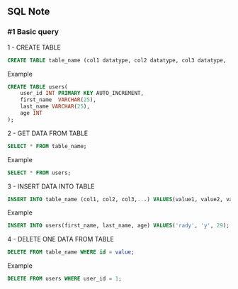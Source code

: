 ## SQL Note
### #1 Basic query
1 - CREATE TABLE
```sql
CREATE TABLE table_name (col1 datatype, col2 datatype, col3 datatype, ...);
```
Example
```sql
CREATE TABLE users(
    user_id INT PRIMARY KEY AUTO_INCREMENT,
    first_name  VARCHAR(25),
    last_name VARCHAR(25),
    age INT
);
```
2 - GET DATA FROM TABLE
```sql
SELECT * FROM table_name;
```
Example
```sql
SELECT * FROM users;
```
3 - INSERT DATA INTO  TABLE
```sql
INSERT INTO table_name (col1, col2, col3,...) VALUES(value1, value2, value3, ..);
```
Example
```sql
INSERT INTO users(first_name, last_name, age) VALUES('rady', 'y', 29);
```
4 - DELETE ONE DATA FROM TABLE
```sql
DELETE FROM table_name WHERE id = value;
```
Example
```sql
DELETE FROM users WHERE user_id = 1;
```